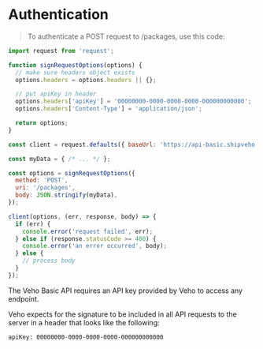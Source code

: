 # Authentication

> To authenticate a POST request to /packages, use this code:

```javascript
import request from 'request';

function signRequestOptions(options) {
  // make sure headers object exists
  options.headers = options.headers || {};

  // put apiKey in header
  options.headers['apiKey'] = '00000000-0000-0000-0000-000000000000';
  options.headers['Content-Type'] = 'application/json';

  return options;
}

const client = request.defaults({ baseUrl: 'https://api-basic.shipveho.com/v1' });

const myData = { /* ... */ };

const options = signRequestOptions({
  method: 'POST',
  uri: '/packages',
  body: JSON.stringify(myData),
});

client(options, (err, response, body) => {
  if (err) {
    console.error('request failed', err);
  } else if (response.statusCode >= 400) {
    console.error('an error occurred', body);
  } else {
    // process body
  }
});
```

The Veho Basic API requires an API key provided by Veho to access any endpoint.

Veho expects for the signature to be included in all API requests to the server in a header that looks like the following:

`apiKey: 00000000-0000-0000-0000-000000000000`
